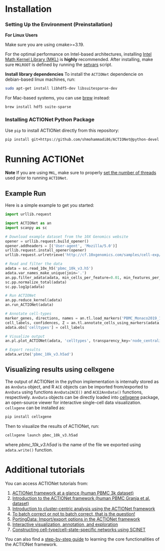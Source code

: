 # Installation
### Setting Up the Environment (Preinstallation)
**For Linux Users**

Make sure you are using cmake>=3.19. 

For the optimal performance on Intel-based architectures, installing [Intel Math Kernel Library (MKL)](https://software.intel.com/content/www/us/en/develop/articles/intel-math-kernel-library-intel-mkl-2020-install-guide.html) is **highly** recommended. After installing, make sure `MKLROOT` is defined by running the [setvars](https://software.intel.com/content/www/us/en/develop/documentation/using-configuration-file-for-setvars-sh/top.html) script.

**Install library dependencies**
To install the `ACTIONet` dependencie on debian-based linux machines, run:

```bash
sudo apt-get install libhdf5-dev libsuitesparse-dev
```

For Mac-based systems, you can use [brew](https://brew.sh/) instead:

```bash
brew install hdf5 suite-sparse
```

### Installing ACTIONet Python Package
Use `pip` to install ACTIONet directly from this repository:
```bash
pip install git+https://github.com/shmohammadi86/ACTIONet@python-devel
```

# Running ACTIONet
**Note** If you are using `MKL`, make sure to properly [set the number of threads](https://software.intel.com/content/www/us/en/develop/documentation/mkl-macos-developer-guide/top/managing-performance-and-memory/improving-performance-with-threading/techniques-to-set-the-number-of-threads.html) used prior to running `ACTIONet`.

## Example Run
Here is a simple example to get you started:

```python
import urllib.request

import ACTIONet as an
import scanpy as sc

# Download example dataset from the 10X Genomics website
opener = urllib.request.build_opener()
opener.addheaders = [('User-agent', 'Mozilla/5.0')]
urllib.request.install_opener(opener)
urllib.request.urlretrieve('http://cf.10xgenomics.com/samples/cell-exp/3.0.0/pbmc_10k_v3/pbmc_10k_v3_filtered_feature_bc_matrix.h5', 'pbmc_10k_v3.h5')

# Read and filter the data
adata = sc.read_10x_h5('pbmc_10k_v3.h5')
adata.var_names_make_unique(join='.')
an.pp.filter_adata(adata, min_cells_per_feature=0.01, min_features_per_cell=1000)
sc.pp.normalize_total(adata)
sc.pp.log1p(adata)

# Run ACTIONet
an.pp.reduce_kernel(adata)
an.run_ACTIONet(adata)

# Annotate cell-types
marker_genes, directions, names = an.tl.load_markers('PBMC_Monaco2019_12celltypes')
cell_labels, confidences, Z = an.tl.annotate_cells_using_markers(adata, marker_genes, directions, names)
adata.obs['celltypes'] = cell_labels

# Visualize output
an.pl.plot_ACTIONet(adata, 'celltypes', transparency_key='node_centrality')

# Export results
adata.write('pbmc_10k_v3.h5ad')
```
## Visualizing results using cellxgene

The output of ACTIONet in the python implementation is internally stored as as `AnnData` object, and R `ACE` objects can be imported from/exported to `AnnData` using functions `AnnData2ACE()` and `ACE2AnnData()` functions, respectively. `AnnData` objects can be directly loaded into [cellxgene](https://github.com/chanzuckerberg/cellxgene) package, an open-source viewer for interactive single-cell data visualization. `cellxgene` can be installed as:

```bash
pip install cellxgene

```

Then to visualize the results of ACTIONet, run:
```bash
cellxgene launch pbmc_10k_v3.h5ad
```

where *pbmc_10k_v3.h5ad* is the name of the file we exported using `adata.write()` function.


# Additional tutorials
You can access ACTIONet tutorials from:
1. [ACTIONet framework at a glance (human PBMC 3k dataset)](http://compbio.mit.edu/ACTIONet/tutorials/mini_intro.html)
2. [Introduction to the ACTIONet framework (human PBMC Granja et al. dataset)](http://compbio.mit.edu/ACTIONet/tutorials/intro.html)
3. [Introduction to cluster-centric analysis using the ACTIONet framework](http://compbio.mit.edu/ACTIONet/tutorials/clustering.html)
4. [To batch correct or not to batch correct, that is the question!](http://compbio.mit.edu/ACTIONet/tutorials/batch.html)
5. [PortingData: Import/export options in the ACTIONet framework](http://compbio.mit.edu/ACTIONet/tutorials/porting_data.html)
6. [Interactive visualization, annotation, and exploration](http://compbio.mit.edu/ACTIONet/tutorials/annotation.html)
7. [Constructing cell-type/cell-state-specific networks using SCINET](http://compbio.mit.edu/ACTIONet/tutorials/scinet.html)

You can also find a [step-by-step guide](http://compbio.mit.edu/ACTIONet/tutorials/guide.html) to learning the core functionalities of the ACTIONet framework.

